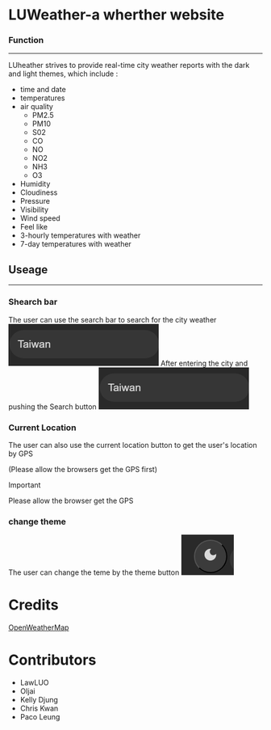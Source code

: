 # LUWeather-a wherther website

### Function

---

LUheather strives to provide real-time city weather reports with the dark and light themes, which include :

- time and date
- temperatures
- air quality
    - PM2.5
    - PM10
    - S02
    - CO
    - NO
    - NO2
    - NH3
    - O3
- Humidity
- Cloudiness
- Pressure
- Visibility
- Wind speed
- Feel like
- 3-hourly temperatures with weather
- 7-day temperatures with weather

## Useage

---

### Shearch bar
The user can use the search bar to search for the city weather
![image](https://github.com/kellydjung234/kellydjung234.github.io/blob/main/Pasted%20image%2020250419112815.png)
After entering the city and pushing the Search button
![image](https://github.com/kellydjung234/kellydjung234.github.io/blob/main/Pasted%20image%2020250419112815.png)

### Current Location
The user can also use the current location button to get the user's location by GPS

(Please allow the browsers get the GPS first)
>[!IMPORTANT]
>Please allow the browser get the GPS


### change theme 
The user can change the teme by the theme button 
![image](https://github.com/kellydjung234/kellydjung234.github.io/blob/main/Pasted%20image%2020250419112715.png)

# Credits

[OpenWeatherMap](https://openweathermap.org/)

# Contributors
- LawLUO
- OIjai
- Kelly Djung 
- Chris Kwan
- Paco Leung 
